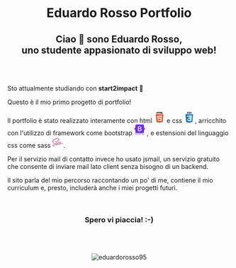 <h1 align="center">Eduardo Rosso Portfolio</h1>


<h2 align="center">Ciao 👋 sono Eduardo Rosso,</br>uno studente appasionato di sviluppo web!</h2> </br> </br>


Sto attualmente studiando con **start2impact** 📖

<p align="left">Questo è il mio primo progetto di portfolio!</>

<p align="left">Il portfolio è stato realizzato interamente con html <img src="https://raw.githubusercontent.com/devicons/devicon/master/icons/html5/html5-original-wordmark.svg" alt="html5" width="25" height="25"/> e css <img src="https://raw.githubusercontent.com/devicons/devicon/master/icons/css3/css3-original-wordmark.svg" alt="css3" width="25" height="25"/>, arricchito con l'utilizzo di framework come bootstrap <img src="https://raw.githubusercontent.com/devicons/devicon/master/icons/bootstrap/bootstrap-plain-wordmark.svg" alt="bootstrap" width="25" height="25"/> , e estensioni del linguaggio css come sass <img src="https://raw.githubusercontent.com/devicons/devicon/master/icons/sass/sass-original.svg" alt="sass" width="25" height="25"/>.

Per il servizio mail di contatto invece ho usato jsmail, un servizio gratuito che consente di inviare mail lato client senza bisogno di un backend.

Il sito parla del mio percorso raccontando un po' di me, contiene il mio curriculum e, presto, includerà anche i miei progetti futuri.</p></br>

<h3 align="center">Spero vi piaccia! :-)</h3> </br></br>


<p align="center"> <img align="center" src="https://github-readme-stats.vercel.app/api/top-langs?username=eduardorosso95&show_icons=true&locale=en&layout=compact&theme=dark&langs_count=6" alt="eduardorosso95" /></p>


